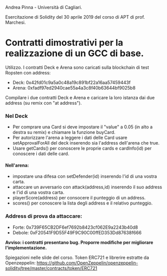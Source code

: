 Andrea Pinna - Università di Cagliari.

Esercitazione di Solidity del 30 aprile 2019 del corso di APT di prof. Marchesi.

# **Contratti dimostrativi per la realizzazione di un GCC di base.**

Utilizzo.
I contratti Deck e Arena sono caricati sulla blockchain di test Ropsten con address:

* Deck: 0x42fd01c9a5a0c48a19c891bf22a16aa57459443f
* Arena: 0xfadf97ed2940cae55a4a3c8f40b63644bf9025b8

Compilare i due contratti Deck e Arena e caricare la loro istanza dai due address (su remix con "at address").

### Nel Deck
*  Per comprare una Card si deve impostare il "value" a 0.05 (in alto a destra su remix) e chiamare la funzione buyCard.
* Per autorizzare l'arena a leggere i dati delle Card usare setApprovalForAll del deck inserendo sia l'address dell'arena che true.
* Usare getCards() per conoscere le proprie cards e cardInfo(id) per conoscere i dati delle card.

#### Nell'arena:
* impostare una difesa con setDefender(id) inserendo l'id di una vostra carta.
* attaccare un avversario con attack(address,id) inserendo il suo address e l'id di una vostra carta.
* playerScore(address) per consocere il punteggio di un address.
* scores() per conoscere la lista degli address e il relativo punteggio.


### Address di prova da attaccare:

* Forte: 0x739F65CB2DF6ef7692b8423cf062E9a2243b40d8
* Debole: 0xF20541F9D55F49F9C90C00ffED353Dd87638f666


**Avviso: i contratti presentano bug. Proporre modifiche per migliorare l'implementazione.**

Spiegazioni nelle slide del corso.
Token ERC721 e librerire estratte da Openzeppelin:  https://github.com/OpenZeppelin/openzeppelin-solidity/tree/master/contracts/token/ERC721
